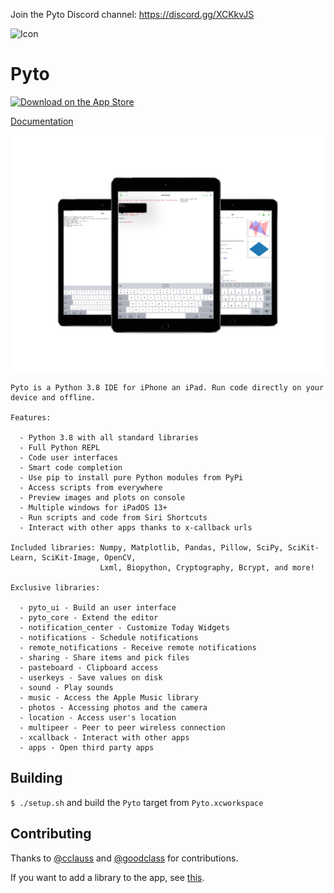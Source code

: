 Join the Pyto Discord channel: https://discord.gg/XCKkvJS

![Icon](https://raw.githubusercontent.com/ColdGrub1384/Pyto/master/Pyto/Assets.xcassets/AppIcon.appiconset/Icon-App-83.5x83.5%402x.png)

# Pyto

[![Download on the App Store](https://pisth.github.io/appstorebadge.svg)](https://itunes.apple.com/us/app/pyto-python-ide/id1436650069?l=fr&ls=1&mt=8)

[Documentation](https://pyto.readthedocs.io)

![screenshots](mockup.png)

```
Pyto is a Python 3.8 IDE for iPhone an iPad. Run code directly on your device and offline.

Features:

  - Python 3.8 with all standard libraries
  - Full Python REPL
  - Code user interfaces
  - Smart code completion
  - Use pip to install pure Python modules from PyPi
  - Access scripts from everywhere
  - Preview images and plots on console
  - Multiple windows for iPadOS 13+
  - Run scripts and code from Siri Shortcuts
  - Interact with other apps thanks to x-callback urls
  
Included libraries: Numpy, Matplotlib, Pandas, Pillow, SciPy, SciKit-Learn, SciKit-Image, OpenCV,
                    Lxml, Biopython, Cryptography, Bcrypt, and more!

Exclusive libraries:

  - pyto_ui - Build an user interface
  - pyto_core - Extend the editor
  - notification_center - Customize Today Widgets
  - notifications - Schedule notifications
  - remote_notifications - Receive remote notifications
  - sharing - Share items and pick files
  - pasteboard - Clipboard access
  - userkeys - Save values on disk
  - sound - Play sounds
  - music - Access the Apple Music library
  - photos - Accessing photos and the camera
  - location - Access user's location
  - multipeer - Peer to peer wireless connection
  - xcallback - Interact with other apps
  - apps - Open third party apps
```

## Building

`$ ./setup.sh` and build the `Pyto` target from `Pyto.xcworkspace`

## Contributing

Thanks to [@cclauss](https://github.com/cclauss) and [@goodclass](https://github.com/goodclass) for contributions.

If you want to add a library to the app, see [this](PORT_LIBRARY.md).
